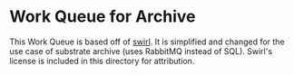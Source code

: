 # Work Queue for Archive

This Work Queue is based off of [swirl](https://github.com/sgrif/swirl).
It is simplified and changed for the use case of substrate archive (uses RabbitMQ instead of SQL).
Swirl's license is included in this directory for attribution.


